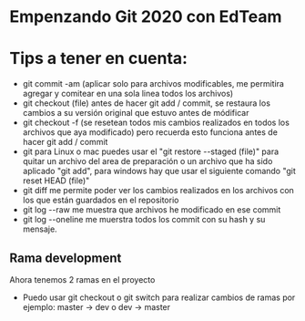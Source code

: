 # Empenzando Git 2020 con EdTeam

# Tips a tener en cuenta:

- git commit -am (aplicar solo para archivos modificables, me permitira agregar y comitear en una sola linea todos los archivos)
- git checkout (file) antes de hacer git add / commit, se restaura los cambios a su versión original que estuvo antes de módificar
- git checkout -f (se resetean todos mis cambios realizados en todos los archivos que aya modificado) pero recuerda esto funciona antes de hacer git add / commit
- git para Linux o mac puedes usar el "git restore --staged (file)" para quitar un archivo del area de preparación o un archivo que ha sido aplicado "git add", para windows hay que usar el siguiente comando "git reset HEAD (file)"
- git diff me permite poder ver los cambios realizados en los archivos con los que están guardados en el repositorio
- git log --raw me muestra que archivos he modificado en ese commit
- git log --oneline me muerstra todos los commit con su hash y su mensaje.

## Rama development
Ahora tenemos 2 ramas en el proyecto

- Puedo usar git checkout o git switch para realizar cambios de ramas por ejemplo: master -> dev o dev -> master